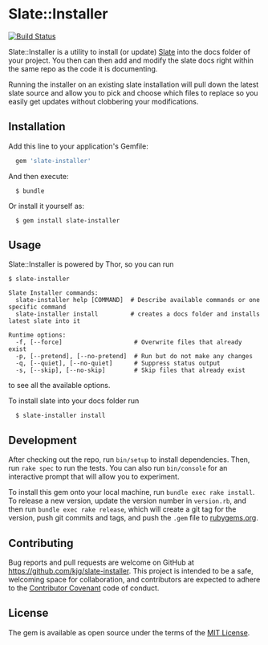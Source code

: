 # Slate::Installer

[![Build Status](https://travis-ci.org/kjg/slate-installer.svg?branch=master)](https://travis-ci.org/kjg/slate-installer)

Slate::Installer is a utility to install (or update) [Slate](https://github.com/lord/slate) into the docs folder of your project. You then can then add and modify the slate docs right within the same repo as the code it is documenting.

Running the installer on an existing slate installation will pull down the latest slate source and allow you to pick and choose which files to replace so you easily get updates without clobbering your modifications.

## Installation

Add this line to your application's Gemfile:

```ruby
  gem 'slate-installer'
```

And then execute:

```shell
  $ bundle
```

Or install it yourself as:

```shell
  $ gem install slate-installer
```

## Usage

Slate::Installer is powered by Thor, so you can run

```shell
$ slate-installer

Slate Installer commands:
  slate-installer help [COMMAND]  # Describe available commands or one specific command
  slate-installer install         # creates a docs folder and installs latest slate into it

Runtime options:
  -f, [--force]                    # Overwrite files that already exist
  -p, [--pretend], [--no-pretend]  # Run but do not make any changes
  -q, [--quiet], [--no-quiet]      # Suppress status output
  -s, [--skip], [--no-skip]        # Skip files that already exist
```

to see all the available options.

To install slate into your docs folder run

```shell
  $ slate-installer install
```

## Development

After checking out the repo, run `bin/setup` to install dependencies. Then, run `rake spec` to run the tests. You can also run `bin/console` for an interactive prompt that will allow you to experiment.

To install this gem onto your local machine, run `bundle exec rake install`. To release a new version, update the version number in `version.rb`, and then run `bundle exec rake release`, which will create a git tag for the version, push git commits and tags, and push the `.gem` file to [rubygems.org](https://rubygems.org).

## Contributing

Bug reports and pull requests are welcome on GitHub at https://github.com/kjg/slate-installer. This project is intended to be a safe, welcoming space for collaboration, and contributors are expected to adhere to the [Contributor Covenant](http://contributor-covenant.org) code of conduct.


## License

The gem is available as open source under the terms of the [MIT License](http://opensource.org/licenses/MIT).
